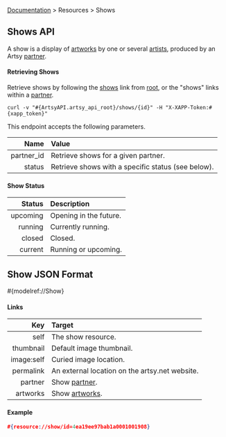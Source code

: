 [Documentation](/docs) &gt; Resources &gt; Shows

## Shows API

A show is a display of [artworks](/docs/artworks) by one or several [artists](/docs/artists), produced by an Artsy [partner](/docs/partners).

#### Retrieving Shows

Retrieve shows by following the [shows](#{ArtsyAPI.artsy_api_root}/shows) link from [root](#{ArtsyAPI.artsy_api_root}), or the "shows" links within a [partner](/docs/partners).

```
curl -v "#{ArtsyAPI.artsy_api_root}/shows/{id}" -H "X-XAPP-Token:#{xapp_token}"
```

This endpoint accepts the following parameters.

Name       | Value                                                             |
----------:|:------------------------------------------------------------------|
partner_id | Retrieve shows for a given partner.                               |
status     | Retrieve shows with a specific status (see below).                |

#### Show Status

Status        | Description                                        |
-------------:|:---------------------------------------------------|
upcoming      | Opening in the future.                             |
running       | Currently running.                                 |
closed        | Closed.                                            |
current       | Running or upcoming.                               |

## Show JSON Format

#{modelref://Show}

#### Links

Key        | Target                                          |
----------:|:------------------------------------------------|
self       | The show resource.                              |
thumbnail  | Default image thumbnail.                        |
image:self | Curied image location.                          |
permalink  | An external location on the artsy.net website.  |
partner    | Show [partner](/docs/partners).                 |
artworks   | Show [artworks](/docs/artworks).                |

#### Example

``` json
#{resource://show/id=4ea19ee97bab1a0001001908}
```
